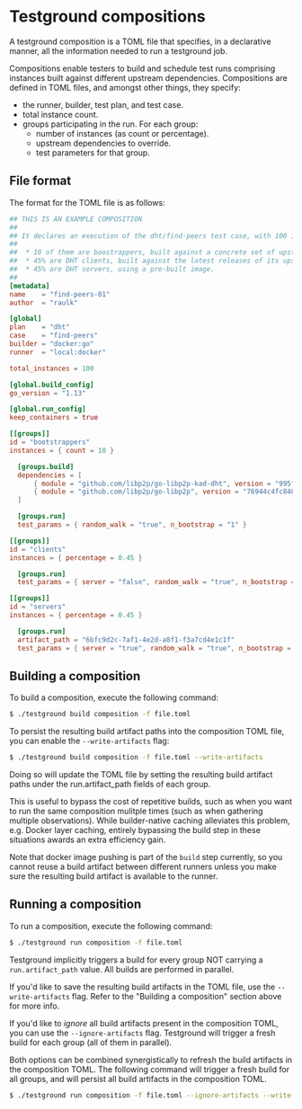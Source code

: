 # Testground compositions

A testground composition is a TOML file that specifies, in a declarative manner,
all the information needed to run a testground job.

Compositions enable testers to build and schedule test runs comprising instances
built against different upstream dependencies. Compositions are defined in TOML
files, and amongst other things, they specify:

* the runner, builder, test plan, and test case.
* total instance count.
* groups participating in the run. For each group:
  - number of instances (as count or percentage).
  - upstream dependencies to override.
  - test parameters for that group.

## File format

The format for the TOML file is as follows:

```toml
## THIS IS AN EXAMPLE COMPOSITION
##
## It declares an execution of the dht/find-peers test case, with 100 instances:
##
##  * 10 of them are boostrappers, built against a concrete set of upstream dependency overrides.
##  * 45% are DHT clients, built against the latest releases of its upstream dependencies.
##  * 45% are DHT servers, using a pre-built image.
##
[metadata]
name    = "find-peers-01"
author  = "raulk"

[global]
plan    = "dht"
case    = "find-peers"
builder = "docker:go"
runner  = "local:docker"

total_instances = 100

[global.build_config]
go_version = "1.13"

[global.run_config]
keep_containers = true

[[groups]]
id = "bootstrappers"
instances = { count = 10 }

  [groups.build]
  dependencies = [
      { module = "github.com/libp2p/go-libp2p-kad-dht", version = "995fee9e5345fdd7c151a5fe871252262db4e788"},
      { module = "github.com/libp2p/go-libp2p", version = "76944c4fc848530530f6be36fb22b70431ca506c"},
  ]

  [groups.run]
  test_params = { random_walk = "true", n_bootstrap = "1" }

[[groups]]
id = "clients"
instances = { percentage = 0.45 }

  [groups.run]
  test_params = { server = "false", random_walk = "true", n_bootstrap = "1" }

[[groups]]
id = "servers"
instances = { percentage = 0.45 }

  [groups.run]
  artifact_path = "6bfc9d2c-7af1-4e2d-a8f1-f3a7cd4e1c1f"
  test_params = { server = "true", random_walk = "true", n_bootstrap = "1" }
```

## Building a composition

To build a composition, execute the following command:

```sh
$ ./testground build composition -f file.toml
```

To persist the resulting build artifact paths into the composition TOML file,
you can enable the `--write-artifacts` flag:

```sh
$ ./testground build composition -f file.toml --write-artifacts
```

Doing so will update the TOML file by setting the resulting build artifact paths
under the run.artifact_path fields of each group.

This is useful to bypass the cost of repetitive builds, such as when you want to
run the same composition mulitple times (such as when gathering multiple
observations). While builder-native caching alleviates this problem, e.g. Docker
layer caching, entirely bypassing the build step in these situations awards an
extra efficiency gain.

Note that docker image pushing is part of the `build` step currently, so you
cannot reuse a build artifact between different runners unless you make sure
the resulting build artifact is available to the runner.

## Running a composition

To run a composition, execute the following command:

```sh
$ ./testground run composition -f file.toml
```

Testground implicitly triggers a build for every group NOT carrying a
`run.artifact_path` value. All builds are performed in parallel.

If you'd like to save the resulting build artifacts in the TOML file, use the
`--write-artifacts` flag. Refer to the "Building a composition" section above
for more info.

If you'd like to _ignore_ all build artifacts present in the composition TOML,
you can use the `--ignore-artifacts` flag. Testground will trigger a fresh build
for each group (all of them in parallel).

Both options can be combined synergistically to refresh the build artifacts in
the composition TOML. The following command will trigger a fresh build for all
groups, and will persist all build artifacts in the composition TOML.

```sh
$ ./testground run composition -f file.toml --ignore-artifacts --write-artifacts
```
